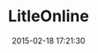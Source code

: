 ---
layout: post
title:  "LitleOnline"
repo:   "LitleCo/litle-sdk-for-ruby"
date:   2015-02-18 17:21:30
gemurl: http://www.litle.com/developers
---